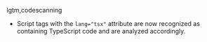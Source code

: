 lgtm,codescanning
* Script tags with the `lang="tsx"` attribute are now recognized as containing TypeScript code
  and are analyzed accordingly.
